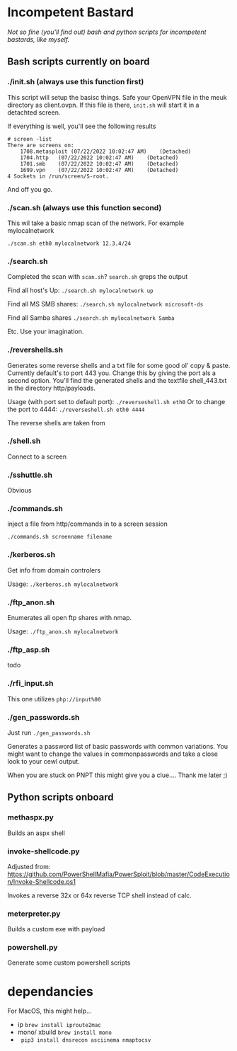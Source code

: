 # Incompetent Bastard

*Not so fine (you'll find out) bash and python scripts for incompetent bastards, like myself.*



## Bash scripts currently on board


### ./init.sh (always use this function first)

This script will setup the basisc things. Safe your OpenVPN file in the meuk directory as client.ovpn. If this file is there, `init.sh` will start it in a detachted screen. 

If everything is well, you'll see the following results

```
# screen -list                                                                                                                    
There are screens on:
	1708.metasploit	(07/22/2022 10:02:47 AM)	(Detached)
	1704.http	(07/22/2022 10:02:47 AM)	(Detached)
	1701.smb	(07/22/2022 10:02:47 AM)	(Detached)
	1699.vpn	(07/22/2022 10:02:47 AM)	(Detached)
4 Sockets in /run/screen/S-root.
```

And off you go.





### ./scan.sh (always use this function second)

This wil take a basic nmap scan of the network. For example mylocalnetwork

```./scan.sh eth0 mylocalnetwork 12.3.4/24```




### ./search.sh

Completed the scan with `scan.sh`? `search.sh` greps the output

Find all host's Up:
```./search.sh mylocalnetwork up```

Find all MS SMB shares:
```./search.sh mylocalnetwork microsoft-ds```

Find all Samba shares
```./search.sh mylocalnetwork Samba```

Etc. Use your imagination. 

### ./revershells.sh

Generates some reverse shells and a txt file for some good ol' copy & paste.
Currently default's to port 443 you. Change this by giving the port als a second option.
You'll find the generated shells and the textfile shell_443.txt in the directory http/payloads.

Usage (with port set to default port):
```./reverseshell.sh eth0```
Or to change the port to 4444:
```./reverseshell.sh eth0 4444```

The reverse shells are taken from 

### ./shell.sh

Connect to a screen

### ./sshuttle.sh

Obvious

### ./commands.sh

inject a file from http/commands in to a screen session

```./commands.sh screenname filename```

### ./kerberos.sh
Get info from domain controlers

Usage:
```./kerberos.sh mylocalnetwork```

### ./ftp_anon.sh
Enumerates all open ftp shares with nmap.

Usage:
```./ftp_anon.sh mylocalnetwork```

### ./ftp_asp.sh

todo

### ./rfi_input.sh

This one utilizes `php://input%00`


### ./gen_passwords.sh

Just run `./gen_passwords.sh`

Generates a password list of basic passwords with common variations. You might want to change the values in commonpasswords and take a close look to your cewl output.

When you are stuck on PNPT this might give you a clue.... Thank me later ;)

## Python scripts onboard

### methaspx.py

Builds an aspx shell

### invoke-shellcode.py

Adjusted from: 
https://github.com/PowerShellMafia/PowerSploit/blob/master/CodeExecution/Invoke-Shellcode.ps1

Invokes a reverse 32x or 64x reverse TCP shell instead of calc.

### meterpreter.py

Builds a custom exe with payload

### powershell.py

Generate some custom powershell scripts



# dependancies

For MacOS, this might help...


- ip `brew install iproute2mac`
- mono/ xbuild `brew install mono`
- ` pip3 install dnsrecon asciinema nmaptocsv`



